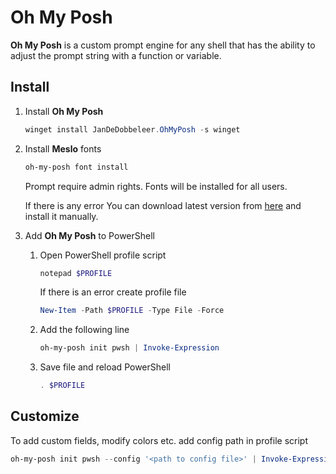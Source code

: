 # Oh My Posh

**Oh My Posh** is a custom prompt engine for any shell that has the ability to adjust the prompt string with a function or variable.

## Install

1. Install **Oh My Posh**

    ```powershell
    winget install JanDeDobbeleer.OhMyPosh -s winget
    ```

2. Install **Meslo** fonts

    ```powershell
    oh-my-posh font install
    ```

    Prompt require admin rights. Fonts will be installed for all users.

    If there is any error You can download latest version from [here](https://github.com/ryanoasis/nerd-fonts/releases) and install it manually.

3. Add **Oh My Posh** to PowerShell

    1. Open PowerShell profile script

        ```powershell
        notepad $PROFILE
        ```

        If there is an error create profile file

        ```powershell
        New-Item -Path $PROFILE -Type File -Force
        ```

    2. Add the following line

        ```powershell
        oh-my-posh init pwsh | Invoke-Expression
        ```

    3. Save file and reload PowerShell

        ```powershell
        . $PROFILE
        ```

## Customize

To add custom fields, modify colors etc. add config path in profile script

```powershell
oh-my-posh init pwsh --config '<path to config file>' | Invoke-Expression
```